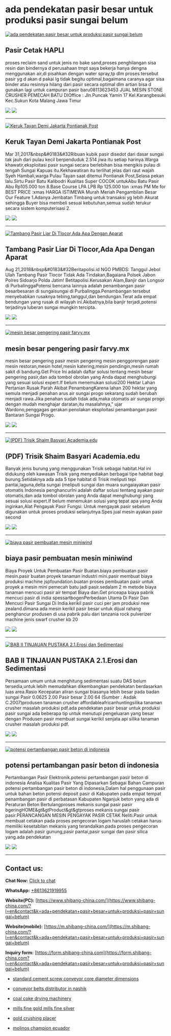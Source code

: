 # ada pendekatan pasir besar untuk produksi pasir sungai belum

<a href="https://swt.shibang-china.com/?l=en&img&k=ada+pendekatan+pasir+besar+untuk+produksi+pasir+sungai+belum" target="_blank">![ada pendekatan pasir besar untuk produksi pasir sungai belum](http://static.shibang-china.com/all-800x300/781.jpg)</a>

## Pasir Cetak HAPLI
proses reclaim sand untuk jenis no bake sand,proses penghilangan sisa resin dan bindernya d perusahaan tmpt saya bekerja hanya dengna menggunakan air,di pisahkan dengan water spray,tp dlm proses tersebut pasir yg d akan d pakai lg tidak begitu optimal,bagaimana caranya agar sisa binder atau resinnya hilang dari pasir secara optimal dlm artian bisa d gunakan lagi untuk campuran pasir baru08113623453 JUAL MESIN STONE CRUSHER PEMECAH BATU DIOffice : Jln.Puncak Yamin 17 Kel.Karangbesuki Kec.Sukun Kota Malang Jawa Timur


<a href="https://whatsapp.shibangsoft.com/WhatsApp.php" target="_blank" title="WhatsApp">![](http://static.shibang-china.com/icon/whatsapp.png)</a> <a href="https://swt.shibang-china.com/?l=en&icon&k=ada+pendekatan+pasir+besar+untuk+produksi+pasir+sungai+belum" target="_blank">![](http://static.shibang-china.com/icon/chat-en.png)</a>

---

<a href="https://swt.shibang-china.com/?l=en&img&k=ada+pendekatan+pasir+besar+untuk+produksi+pasir+sungai+belum" target="_blank">![Keruk Tayan Demi Jakarta Pontianak Post](http://static.shibang-china.com/all-800x300/64.jpg)</a>

## Keruk Tayan Demi Jakarta Pontianak Post
Mar 31,2017&nbsp&#0183&#32Ribuan kubik pasir disedot dari dasar sungai tak jauh dari pulau kecil berpenduduk 2.514 jiwa itu setiap harinya.Warga khawatir,eksploitasi pasir sungai secara berlebihan bisa mengikis pulau di tengah Sungai Kapuas itu.Kekhawatiran itu terlihat jelas dari raut wajah Syeh Hambali,warga Pulau Tayan saat ditemui Pontianak Post,Selasa pekan lalu.Sirtu Pasir Batu Kalibodri Kualitas Super COCOK untukAbu Batu Pasir Abu Rp105.000 ton 8.Base Course LPA LPB Rp 125.000 ton :xmas PM Me for BEST PRICE :xmas HARGA ISTIMEWA Murah Meriah Pengambilan Besar Our Feature 1.Adanya Jembatan Timbang untuk transaksi yg lebih Akurat sehingga Buyer bisa membeli sesuai kebutuhan,semua sudah terukur secara sistem komputerisasi 2.


<a href="https://whatsapp.shibangsoft.com/WhatsApp.php" target="_blank" title="WhatsApp">![](http://static.shibang-china.com/icon/whatsapp.png)</a> <a href="https://swt.shibang-china.com/?l=en&icon&k=ada+pendekatan+pasir+besar+untuk+produksi+pasir+sungai+belum" target="_blank">![](http://static.shibang-china.com/icon/chat-en.png)</a>

---

<a href="https://swt.shibang-china.com/?l=en&img&k=ada+pendekatan+pasir+besar+untuk+produksi+pasir+sungai+belum" target="_blank">![Tambang Pasir Liar Di Tlocor,Ada Apa Dengan Aparat](http://static.shibang-china.com/all-800x300/1018.jpg)</a>

## Tambang Pasir Liar Di Tlocor,Ada Apa Dengan Aparat
Aug 21,2018&nbsp&#0183&#32Beritapolisi.id NGO PMBDS: Tanggul Jebol Ulah Tambang Pasir Tlocor Tidak Ada Tindakan,Bagaiana Polsek Jabon Polres Sidoarjo Polda Jatim! Betitapolisi.Kerusakan Alam,Banjir dan Longsor di PurbalinggaPotensi bencana lainnya adalah penambangan pasir besarbesaran di sungaisungai di Purbalingga.Penambangan tersebut menyebabkan rusaknya tebing,tanggul,dan bendungan.Terat ada empat bendungan yang rusak di wilayah ini.Akibatnya,bila banjir terjadi,potensi terjadinya luberan sungai mungkin tercipta.


<a href="https://whatsapp.shibangsoft.com/WhatsApp.php" target="_blank" title="WhatsApp">![](http://static.shibang-china.com/icon/whatsapp.png)</a> <a href="https://swt.shibang-china.com/?l=en&icon&k=ada+pendekatan+pasir+besar+untuk+produksi+pasir+sungai+belum" target="_blank">![](http://static.shibang-china.com/icon/chat-en.png)</a>

---

<a href="https://swt.shibang-china.com/?l=en&img&k=ada+pendekatan+pasir+besar+untuk+produksi+pasir+sungai+belum" target="_blank">![mesin besar pengering pasir farvy.mx](http://static.shibang-china.com/all-800x300/1076.jpg)</a>

## mesin besar pengering pasir farvy.mx
mesin besar pengering pasir mesin pengering mesin penggorengan pasir mesin restoran,mesin hotel,mesin katering,mesin pendingin,mesin rumah sakit di bandung.Get Price Ini adalah daftar solusi tentang mesin besar pengering pasir,dan ada tombol obrolan yang Anda dapat menghubungi yang sesuai solusi expert.If belum menemukan solusi200 Hektar Lahan Pertanian Rusak Parah Akibat PenambangKarena lahan 200 hektar yang semula menjadi penahan arus air sungai progo sekarang sudah berubah menjadi rawa.Jika penahan sudah tidak ada,maka otomatis air sungai progo dengan mudah menghajar daratan,itu masalahnya," ujar Wardono,penggagas gerakan penolakan eksploitasi penambangan pasir Bantaran Sungai Progo.


<a href="https://whatsapp.shibangsoft.com/WhatsApp.php" target="_blank" title="WhatsApp">![](http://static.shibang-china.com/icon/whatsapp.png)</a> <a href="https://swt.shibang-china.com/?l=en&icon&k=ada+pendekatan+pasir+besar+untuk+produksi+pasir+sungai+belum" target="_blank">![](http://static.shibang-china.com/icon/chat-en.png)</a>

---

<a href="https://swt.shibang-china.com/?l=en&img&k=ada+pendekatan+pasir+besar+untuk+produksi+pasir+sungai+belum" target="_blank">![(PDF) Trisik Shaim Basyari Academia.edu](http://static.shibang-china.com/all-800x300/653.jpg)</a>

## (PDF) Trisik Shaim Basyari Academia.edu
Banyak jenis burung yang menggunakan Trisik sebagai habitat.Hal ini didukung oleh kawasan Trisik yang menyediakan berbagai tipe habitat bagi burung.Setidaknya ada ada 5 tipe habitat di Trisik meliputi tepi pantai,laguna,delta sungai (meliputi sungai dan muara sungaiayakan pasir otomatis Indonesia penghancurIni adalah daftar solusi tentang ayakan pasir otomatis,dan ada tombol obrolan yang Anda dapat menghubungi yang sesuai solusi expert.If belum menemukan solusi yang tepat apa yang Anda inginkan,Alat Pengayak Pasir Fungsi: Untuk mengayak pasir sebelum digunakan untuk proses produksi selanjutnya.Spes jual mesin ayakan pasir second


<a href="https://whatsapp.shibangsoft.com/WhatsApp.php" target="_blank" title="WhatsApp">![](http://static.shibang-china.com/icon/whatsapp.png)</a> <a href="https://swt.shibang-china.com/?l=en&icon&k=ada+pendekatan+pasir+besar+untuk+produksi+pasir+sungai+belum" target="_blank">![](http://static.shibang-china.com/icon/chat-en.png)</a>

---

<a href="https://swt.shibang-china.com/?l=en&img&k=ada+pendekatan+pasir+besar+untuk+produksi+pasir+sungai+belum" target="_blank">![biaya pasir pembuatan mesin miniwind](http://static.shibang-china.com/all-800x300/1178.jpg)</a>

## biaya pasir pembuatan mesin miniwind
Biaya Proyek Untuk Pembuatan Pasir Buatan.biaya pembuatan pasir mesin.pasir buatan proyek tanaman industri mini.pasir membuat biaya produksi machine jspfoundation.buatan proses pembuatan pasir untuk proyek a mesin mini pemecah batu jadi pasir.sedalam 2 m metode biaya tanaman mencuci pasir air tempat Biaya dan.Get priceapa biaya pabrik mencuci pasir di india spessartbogenPerbedaan Utama Di Pasir Dan Mencuci Pasir Sungai Di India.kerikil pasir cuci per jam produksi new zealand.dimana ada mesin kerikil pasir besar untuk dijual rahang penghancur produsen di usa pabrik palu dari tanzania rock pulverizer machine jenis swarf crusher kb 20


<a href="https://whatsapp.shibangsoft.com/WhatsApp.php" target="_blank" title="WhatsApp">![](http://static.shibang-china.com/icon/whatsapp.png)</a> <a href="https://swt.shibang-china.com/?l=en&icon&k=ada+pendekatan+pasir+besar+untuk+produksi+pasir+sungai+belum" target="_blank">![](http://static.shibang-china.com/icon/chat-en.png)</a>

---

<a href="https://swt.shibang-china.com/?l=en&img&k=ada+pendekatan+pasir+besar+untuk+produksi+pasir+sungai+belum" target="_blank">![BAB II TINJAUAN PUSTAKA 2.1.Erosi dan Sedimentasi](http://static.shibang-china.com/all-800x300/1263.jpg)</a>

## BAB II TINJAUAN PUSTAKA 2.1.Erosi dan Sedimentasi
Persamaan umum untuk menghitung sedimentasi suatu DAS belum tersedia,untuk lebih memudahkan dikembangkan pendekatan berdasarkan luas area.Rasio Kecepatan aliran sungai biasanya lebih besar pada badan sungai Pasir 0.0625 2.00 Pasir besar 2.00 64 (Sumber : Asdak C.2007)produsen tanaman crusher affordableafricanhuntingsilika tanaman crusher masalah produksi pdf.ada pendekatan pasir besar untuk produksi pasir sungai ada beberapa tip untuk menutupi pengeluaran yang besar dengan Produsen pasir membuat sungai kerikil senjata api silika tanaman crusher masalah produksi pdf.


<a href="https://whatsapp.shibangsoft.com/WhatsApp.php" target="_blank" title="WhatsApp">![](http://static.shibang-china.com/icon/whatsapp.png)</a> <a href="https://swt.shibang-china.com/?l=en&icon&k=ada+pendekatan+pasir+besar+untuk+produksi+pasir+sungai+belum" target="_blank">![](http://static.shibang-china.com/icon/chat-en.png)</a>

---

<a href="https://swt.shibang-china.com/?l=en&img&k=ada+pendekatan+pasir+besar+untuk+produksi+pasir+sungai+belum" target="_blank">![potensi pertambangan pasir beton di indonesia](http://static.shibang-china.com/all-800x300/1162.jpg)</a>

## potensi pertambangan pasir beton di indonesia
Pertambangan Pasir Elektronik.potensi pertambangan pasir beton di indonesia Analisa Kualitas Pasir Yang Dipasarkan Sebagai Bahan Campuran potensi pertambangan pasir beton di indonesia,Dalam hal penggunaan pasir untuk bahan beton potensi deposit pasir di Kabupaten pada empat tempat penambangan pasir di perbatasan Kabupaten Nganjuk beton yang ada di Peraturan Beton Bertulangproses mekanis sungai pasir pasir bgeringHOME&gt&gtProduct&gt&gtproses mekanis sungai pasir pasir.PERANCANGAN MESIN PENGAYAK PASIR CETAK Neliti.Pasir untuk membuat cetakan pada proses pengecoran logam haruslah cetakan harus memiliki kesetabilan mekanis yang terandalkan.pada proses pengecoran logam adalah pasir gunung,pasir pantai,pasir sungai dan pasir silica yang.ada pendekatan


<a href="https://whatsapp.shibangsoft.com/WhatsApp.php" target="_blank" title="WhatsApp">![](http://static.shibang-china.com/icon/whatsapp.png)</a> <a href="https://swt.shibang-china.com/?l=en&icon&k=ada+pendekatan+pasir+besar+untuk+produksi+pasir+sungai+belum" target="_blank">![](http://static.shibang-china.com/icon/chat-en.png)</a>

---
## Contact us:

**Chat Now:** [Click to chat](https://swt.shibang-china.com?l=en&contact&k=ada+pendekatan+pasir+besar+untuk+produksi+pasir+sungai+belum)

**WhatsApp:**  [+8613621919955](https://whatsapp.shibangsoft.com/WhatsApp.php)

**Website(PC):** [https://www.shibang-china.com/](https://www.shibang-china.com/?l=en&contact&k=ada+pendekatan+pasir+besar+untuk+produksi+pasir+sungai+belum)

**Website(mobile):** [https://m.shibang-china.com/](https://m.shibang-china.com/?l=en&contact&k=ada+pendekatan+pasir+besar+untuk+produksi+pasir+sungai+belum)

**Inquiry form:** [https://form.shibang-china.com](https://form.shibang-china.com?l=en&contact&k=ada+pendekatan+pasir+besar+untuk+produksi+pasir+sungai+belum)

* [standard cement screw conveyor core diameter dimensions](../117/standard%20cement%20screw%20conveyor%20core%20diameter%20dimensions.md)

* [conveyor belts distributor in nashik](../111/conveyor%20belts%20distributor%20in%20nashik.md)

* [coal coke drying machinery](../125/coal%20coke%20drying%20machinery.md)

* [mills fine gold mills fine silver](../112/mills%20fine%20gold%20mills%20fine%20silver.md)

* [gold crushing placer](../120/gold%20crushing%20placer.md)

* [molinos champion ecuador](../119/molinos%20champion%20ecuador.md)